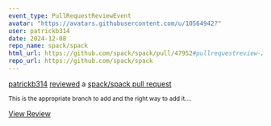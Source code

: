 ```yaml
---
event_type: PullRequestReviewEvent
avatar: "https://avatars.githubusercontent.com/u/10564942?"
user: patrickb314
date: 2024-12-08
repo_name: spack/spack
html_url: https://github.com/spack/spack/pull/47952#pullrequestreview-2487258219
repo_url: https://github.com/spack/spack
---
```


<a href='https://github.com/patrickb314' target='_blank'>patrickb314</a> <a href='https://github.com/spack/spack/pull/47952#pullrequestreview-2487258219' target='_blank'>reviewed</a> a <a href='https://github.com/spack/spack/pull/47952' target='_blank'>spack/spack pull request</a>

<small>This is the appropriate branch to add and the right way to add it....</small>

<a href='https://github.com/spack/spack/pull/47952#pullrequestreview-2487258219' target='_blank'>View Review</a>